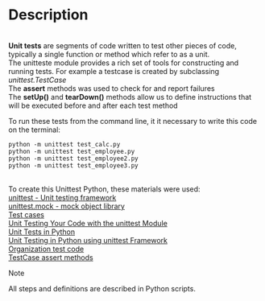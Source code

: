 # Description

<br> **Unit tests** are segments of code written to test other pieces of code, typically a single function or method which refer to as a unit.
<br> The unitteste module provides a rich set of tools for constructing and running tests. For example a testcase is created by subclassing _unittest.TestCase_
<br> The **assert** methods was used to check for and report failures
<br> The **setUp()** and **tearDown()** methods allow us to define instructions that will be executed before and after each test method

To run these tests from the command line, it it necessary to write this code on the terminal:
```
python -m unittest test_calc.py 
python -m unittest test_employee.py 
python -m unittest test_employee2.py 
python -m unittest test_employee3.py 
```

<br> To create this Unittest Python, these materials were used:
<br> [unittest - Unit testing framework](https://docs.python.org/3/library/unittest.html)
<br> [unittest.mock - mock object library](https://docs.python.org/3/library/unittest.mock.html)
<br> [Test cases](https://docs.python.org/3/library/unittest.html#test-cases)
<br> [Unit Testing Your Code with the unittest Module](https://www.youtube.com/watch?v=6tNS--WetLI&t=1455s)
<br> [Unit Tests in Python](https://www.dataquest.io/blog/unit-tests-python/)
<br> [Unit Testing in Python using unittest Framework](https://www.geeksforgeeks.org/unit-testing-python-unittest/)
<br> [Organization test code](https://docs.python.org/3/library/unittest.html#organizing-tests)
<br> [TestCase assert methods](https://docs.python.org/3/library/unittest.html#unittest.TestCase.assertEqual)

> [!NOTE]
> All steps and definitions are described in Python scripts.


